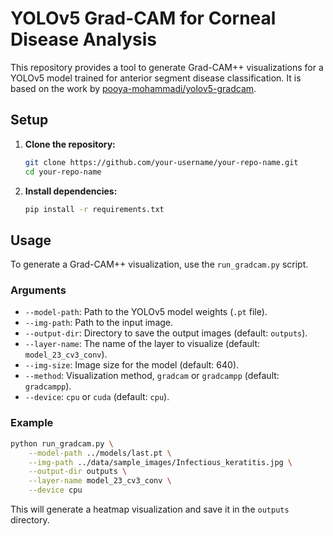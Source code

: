 # YOLOv5 Grad-CAM for Corneal Disease Analysis

This repository provides a tool to generate Grad-CAM++ visualizations for a YOLOv5 model trained for anterior segment disease classification. It is based on the work by [pooya-mohammadi/yolov5-gradcam](https://github.com/pooya-mohammadi/yolov5-gradcam).

## Setup

1. **Clone the repository:**
   ```bash
   git clone https://github.com/your-username/your-repo-name.git
   cd your-repo-name
   ```

2. **Install dependencies:**
   ```bash
   pip install -r requirements.txt
   ```

## Usage

To generate a Grad-CAM++ visualization, use the `run_gradcam.py` script. 

### Arguments

*   `--model-path`: Path to the YOLOv5 model weights (`.pt` file).
*   `--img-path`: Path to the input image.
*   `--output-dir`: Directory to save the output images (default: `outputs`).
*   `--layer-name`: The name of the layer to visualize (default: `model_23_cv3_conv`).
*   `--img-size`: Image size for the model (default: 640).
*   `--method`: Visualization method, `gradcam` or `gradcampp` (default: `gradcampp`).
*   `--device`: `cpu` or `cuda` (default: `cpu`).

### Example

```bash
python run_gradcam.py \
    --model-path ../models/last.pt \
    --img-path ../data/sample_images/Infectious_keratitis.jpg \
    --output-dir outputs \
    --layer-name model_23_cv3_conv \
    --device cpu
```

This will generate a heatmap visualization and save it in the `outputs` directory.